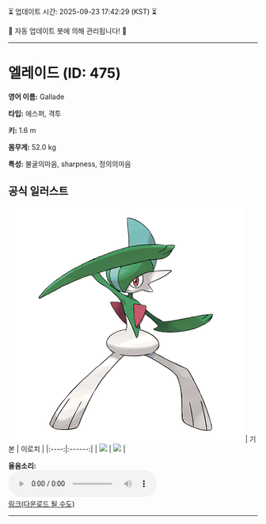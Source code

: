 
⏳ 업데이트 시간: 2025-09-23 17:42:29 (KST) ⏳

🤖 자동 업데이트 봇에 의해 관리됩니다! 🤖

---

# 엘레이드 (ID: 475)
**영어 이름:** Gallade

**타입:** 에스퍼, 격투

**키:** 1.6 m

**몸무게:** 52.0 kg

**특성:** 불굴의마음, sharpness, 정의의마음

## 공식 일러스트
![](https://raw.githubusercontent.com/PokeAPI/sprites/master/sprites/pokemon/other/official-artwork/475.png)
| 기본 | 이로치 |
|:----:|:------:|
| <img src="http://play.pokemonshowdown.com/sprites/ani/gallade.gif" width="200"> | <img src="http://play.pokemonshowdown.com/sprites/ani-shiny/gallade.gif" width="200"> |

**울음소리:**<br><audio controls src="https://raw.githubusercontent.com/PokeAPI/cries/main/cries/pokemon/latest/475.ogg"></audio><br> [링크(다운로드 될 수도)](https://raw.githubusercontent.com/PokeAPI/cries/main/cries/pokemon/latest/475.ogg)


---
